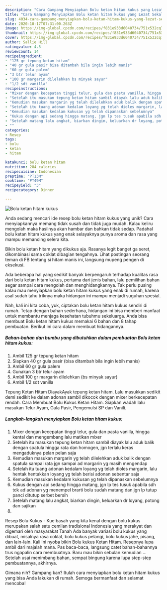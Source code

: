 ```yaml
---
description: "Cara Gampang Menyiapkan Bolu ketan hitam kukus yang Lezat Sekali"
title: "Cara Gampang Menyiapkan Bolu ketan hitam kukus yang Lezat Sekali"
slug: 4034-cara-gampang-menyiapkan-bolu-ketan-hitam-kukus-yang-lezat-sekali
date: 2020-10-17T07:31:00.263Z
image: https://img-global.cpcdn.com/recipes/f831e933d6040734/751x532cq70/bolu-ketan-hitam-kukus-foto-resep-utama.jpg
thumbnail: https://img-global.cpcdn.com/recipes/f831e933d6040734/751x532cq70/bolu-ketan-hitam-kukus-foto-resep-utama.jpg
cover: https://img-global.cpcdn.com/recipes/f831e933d6040734/751x532cq70/bolu-ketan-hitam-kukus-foto-resep-utama.jpg
author: Sallie Hill
ratingvalue: 4.5
reviewcount: 14
recipeingredient:
- "125 gr tepung ketan hitam"
- "40 gr gula pasir bisa ditambah bila ingin lebih manis"
- "60 gr gula palem"
- "3 btr telur ayam"
- "100 gr margarin dilelehkan bs minyak sayur"
- "1/2 sdt vanilla"
recipeinstructions:
- "Mixer dengan kecepatan tinggi telur, gula dan pasta vanilla, hingga kental dan mengembang lalu matikan mixer"
- "Setelah itu masukan tepung ketan hitam sambil diayak lalu aduk balik dengan spatula hingga rata dan homogen, jgn terlalu keras mengaduknya pelan pelan saja"
- "Kemudian masukan margarin yg telah dilelehkan aduk balik dengan spatula sampai rata jgn sampai ad margarin yg masih mengendap"
- "Setelah itu tuang adonan kedalam loyang yg telah dioles margarin, lalu hentak hentakkan loyang yg telah berisi adonan sebentar saja"
- "Kemudian masukan kedalam kukusan yg telah dipanaskan sebelumnya"
- "Kukus dengan api sedang hingga matang, jgn lp tes tusuk apabila sdh tdk ad adonan yg menempel brarti bolu sudah matang dan jgn lp tutup panci ditutup serbet bersih"
- "Setelah matang lalu angkat, biarkan dingin, keluarkan dr loyang, potong dan sajikan"
- ""
categories:
- Resep
tags:
- bolu
- ketan
- hitam

katakunci: bolu ketan hitam 
nutrition: 284 calories
recipecuisine: Indonesian
preptime: "PT13M"
cooktime: "PT49M"
recipeyield: "3"
recipecategory: Dinner

---
```



![Bolu ketan hitam kukus](https://img-global.cpcdn.com/recipes/f831e933d6040734/751x532cq70/bolu-ketan-hitam-kukus-foto-resep-utama.jpg)

Anda sedang mencari ide resep bolu ketan hitam kukus yang unik? Cara menyiapkannya memang tidak susah dan tidak juga mudah. Kalau keliru mengolah maka hasilnya akan hambar dan bahkan tidak sedap. Padahal bolu ketan hitam kukus yang enak selayaknya punya aroma dan rasa yang mampu memancing selera kita.

Bikin bolu ketan hitam yang dikukus aja. Rasanya legit banget ga seret, dikombinasi sama coklat dibagian tengahnya. Lihat postingan seorang teman di FB tentang si hitam manis ini, langsung mupeng pengen di eksekusi.

Ada beberapa hal yang sedikit banyak berpengaruh terhadap kualitas rasa dari bolu ketan hitam kukus, pertama dari jenis bahan, lalu pemilihan bahan segar sampai cara mengolah dan menghidangkannya. Tak perlu pusing kalau mau menyiapkan bolu ketan hitam kukus yang enak di rumah, karena asal sudah tahu triknya maka hidangan ini mampu menjadi suguhan spesial.


Nah, kali ini kita coba, yuk, ciptakan bolu ketan hitam kukus sendiri di rumah. Tetap dengan bahan sederhana, hidangan ini bisa memberi manfaat untuk membantu menjaga kesehatan tubuhmu sekeluarga. Anda bisa membuat Bolu ketan hitam kukus memakai 6 bahan dan 8 tahap pembuatan. Berikut ini cara dalam membuat hidangannya.

<!--inarticleads1-->

##### Bahan-bahan dan bumbu yang dibutuhkan dalam pembuatan Bolu ketan hitam kukus:

1. Ambil 125 gr tepung ketan hitam
1. Siapkan 40 gr gula pasir (bisa ditambah bila ingin lebih manis)
1. Ambil 60 gr gula palem
1. Gunakan 3 btr telur ayam
1. Ambil 100 gr margarin dilelehkan (bs minyak sayur)
1. Ambil 1/2 sdt vanilla


Tepung Ketan Hitam DiayakAyak tepung ketan hitam. Lalu masukkan sedikit demi sedikit ke dalam adonan sambil dikocok dengan mixer berkecepatan rendah. Cara Membuat Bolu Kukus Ketan Hitam. Siapkan wadah lalu masukan Telur Ayam, Gula Pasir, Pengemulsi SP dan Vanili. 

<!--inarticleads2-->

##### Langkah-langkah menyiapkan Bolu ketan hitam kukus:

1. Mixer dengan kecepatan tinggi telur, gula dan pasta vanilla, hingga kental dan mengembang lalu matikan mixer
1. Setelah itu masukan tepung ketan hitam sambil diayak lalu aduk balik dengan spatula hingga rata dan homogen, jgn terlalu keras mengaduknya pelan pelan saja
1. Kemudian masukan margarin yg telah dilelehkan aduk balik dengan spatula sampai rata jgn sampai ad margarin yg masih mengendap
1. Setelah itu tuang adonan kedalam loyang yg telah dioles margarin, lalu hentak hentakkan loyang yg telah berisi adonan sebentar saja
1. Kemudian masukan kedalam kukusan yg telah dipanaskan sebelumnya
1. Kukus dengan api sedang hingga matang, jgn lp tes tusuk apabila sdh tdk ad adonan yg menempel brarti bolu sudah matang dan jgn lp tutup panci ditutup serbet bersih
1. Setelah matang lalu angkat, biarkan dingin, keluarkan dr loyang, potong dan sajikan
1. 


Resep Bolu Kukus - Kue basah yang kita kenal dengan bolu kukus merupakan salah satu cemilan tradisional Indonesia yang merakyat dan digemari oleh masyarakat Tanah Ada banyak variasi bolu kukus yang dibuat, misalnya rasa coklat, bolu kukus pelangi, bolu kukus jahe, pisang, dan lain-lain. Kali ini nyoba bikin Bolu kukus Ketan Hitam. Resepnya lupa ambil dari majalah mana. Pas baca-baca, langsung catet bahan-bahannya trus ngapalin cara membuatnya. Baru mau bikin sebulan kemudian … Setelah usai menimbang bahan, sempat bingung karena lupa step-step pembuatannya, akhirnya. 

Gimana nih? Gampang kan? Itulah cara menyiapkan bolu ketan hitam kukus yang bisa Anda lakukan di rumah. Semoga bermanfaat dan selamat mencoba!
